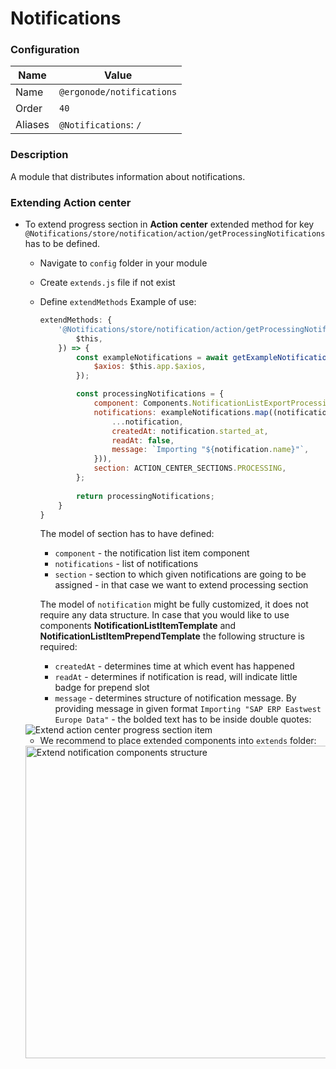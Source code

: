 # Notifications

### Configuration

| Name          | Value                    |
|---------------|--------------------------|
| Name          | `@ergonode/notifications`   |
| Order         | `40`                     |
| Aliases       | `@Notifications`: `/`       |

### Description

A module that distributes information about notifications.

### Extending Action center

* To extend progress section in **Action center** extended method for key `@Notifications/store/notification/action/getProcessingNotifications` has to be defined. 
    * Navigate to `config` folder in your module
    * Create `extends.js` file if not exist
    * Define `extendMethods`
      Example of use:
    
        ```javascript
        extendMethods: {
            '@Notifications/store/notification/action/getProcessingNotifications': async ({
                $this,
            }) => {
                const exampleNotifications = await getExampleNotifications({
                    $axios: $this.app.$axios,
                });
      
                const processingNotifications = {
                    component: Components.NotificationListExportProcessingItem,
                    notifications: exampleNotifications.map((notification) => ({
                        ...notification,
                        createdAt: notification.started_at,
                        readAt: false,
                        message: `Importing "${notification.name}"`,
                    })),
                    section: ACTION_CENTER_SECTIONS.PROCESSING,
                };
                
                return processingNotifications;
            }
        }
        ```
    
      The model of section has to have defined:
        * `component` - the notification list item component
        * `notifications` - list of notifications
        * `section` - section to which given notifications are going to be assigned - in that case we want to extend processing section
    
      The model of `notification` might be fully customized, it does not require any data structure. In case that you would like to use components **NotificationListItemTemplate** and **NotificationListItemPrependTemplate** the following structure is required:
        * `createdAt` - determines time at which event has happened
        * `readAt` - determines if notification is read, will indicate little badge for prepend slot
        * `message` - determines structure of notification message. By providing message in given format `Importing "SAP ERP Eastwest Europe Data"` - the bolded text has to be inside double quotes:
    
    <img src="images/extends/extend-action-center-progress-section-item.png" alt="Extend action center progress section item" />
    
    * We recommend to place extended components into `extends` folder:
    
    <img src="images/extends/extend-notification-components-structure.png" alt="Extend notification components structure" width="500" />


